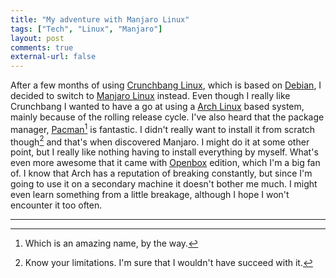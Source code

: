 ```yaml
---
title: "My adventure with Manjaro Linux"
tags: ["Tech", "Linux", "Manjaro"]
layout: post
comments: true
external-url: false
---
```


After a few months of using [Crunchbang Linux](http://crunchbang.org/), which is based on [Debian](http://www.debian.org/), I decided to switch to [Manjaro Linux](http://manjaro.org/) instead. Even though I really like Crunchbang I wanted to have a go at using a [Arch Linux](https://www.archlinux.org/) based system, mainly because of the rolling release cycle. I've also heard that the package manager, [Pacman](https://wiki.archlinux.org/index.php/Pacman)[^20130325-1] is fantastic. I didn't really want to install it from scratch though[^20130325-2] and that's when discovered Manjaro. I might do it at some other point, but I really like nothing having to install everything by myself. What's even more awesome that it came with [Openbox](http://openbox.org/) edition, which I'm a big fan of. I know that Arch has a reputation of breaking constantly, but since I'm going to use it on a secondary machine it doesn't bother me much. I might even learn something from a little breakage, although I hope I won't encounter it too often.

***

[^20130325-1]: Which is an amazing name, by the way.
[^20130325-2]: Know your limitations. I'm sure that I wouldn't have succeed with it.
